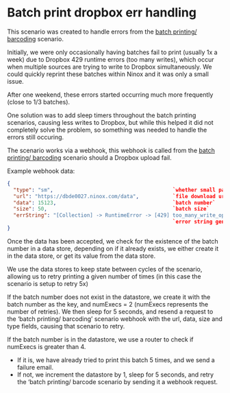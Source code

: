 # Batch print dropbox err handling

This scenario was created to handle errors from the [batch printing/ barcoding](batchPrintingBarcode.md) scenario.

Initially, we were only occasionally having batches fail to print (usually 1x a week) due to Dropbox 429 runtime errors (too many writes), which occur when multiple sources are trying to write to Dropbox simultaneously. We could quickly reprint these batches within Ninox and it was only a small issue.

After one weekend, these errors started occurring much more frequently (close to 1/3 batches).

One solution was to add sleep timers throughout the batch printing scenarios, causing less writes to Dropbox, but while this helped it did not completely solve the problem, so something was needed to handle the errors still occuring.

The scenario works via a webhook, this webhook is called from the [batch printing/ barcoding](batchPrintingBarcode.md) scenario should a Dropbox upload fail.

Example webhook data:

```json
{
  "type": "sm",                                       `whether small packet (sm) or bulk (bk)`
  "url": "https://dbde0027.ninox.com/data",           `file download url`
  "data": 15123,                                      `batch number`
  "size": 50,                                         `batch size`
  "errString": "[Collection] -> RuntimeError -> [429] too_many_write_operations/. -> "
                                                      `error string generated from integromat error`
}
```

Once the data has been accepted, we check for the existence of the batch number in a data store, depending on if it already exists, we either create it in the data store, or get its value from the data store.

We use the data stores to keep state between cycles of the scenario, allowing us to retry printing a given number of times (in this case the scenario is setup to retry 5x)

If the batch number does not exist in the datastore, we create it with the batch number as the key, and numExecs = 2 (numExecs represents the number of retries). We then sleep for 5 seconds, and resend a request to the ‘batch printing/ barcoding’ scenario webhook with the url, data, size and type fields, causing that scenario to retry.

If the batch number is in the datastore, we use a router to check if numExecs is greater than 4.

- If it is, we have already tried to print this batch 5 times, and we send a failure email.
- If not, we increment the datastore by 1, sleep for 5 seconds, and retry the ‘batch printing/ barcode scenario by sending it a webhook request.
